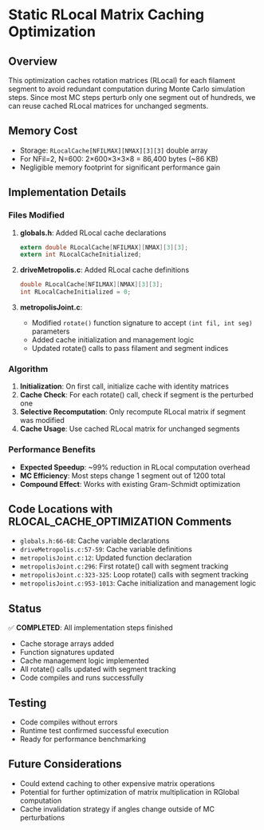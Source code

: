 # Static RLocal Matrix Caching Optimization

## Overview
This optimization caches rotation matrices (RLocal) for each filament segment to avoid redundant computation during Monte Carlo simulation steps. Since most MC steps perturb only one segment out of hundreds, we can reuse cached RLocal matrices for unchanged segments.

## Memory Cost
- Storage: `RLocalCache[NFILMAX][NMAX][3][3]` double array
- For NFil=2, N=600: 2×600×3×3×8 = 86,400 bytes (~86 KB)
- Negligible memory footprint for significant performance gain

## Implementation Details

### Files Modified
1. **globals.h**: Added RLocal cache declarations
   ```c
   extern double RLocalCache[NFILMAX][NMAX][3][3];
   extern int RLocalCacheInitialized;
   ```

2. **driveMetropolis.c**: Added RLocal cache definitions
   ```c
   double RLocalCache[NFILMAX][NMAX][3][3];
   int RLocalCacheInitialized = 0;
   ```

3. **metropolisJoint.c**: 
   - Modified `rotate()` function signature to accept `(int fil, int seg)` parameters
   - Added cache initialization and management logic
   - Updated rotate() calls to pass filament and segment indices

### Algorithm
1. **Initialization**: On first call, initialize cache with identity matrices
2. **Cache Check**: For each rotate() call, check if segment is the perturbed one
3. **Selective Recomputation**: Only recompute RLocal matrix if segment was modified
4. **Cache Usage**: Use cached RLocal matrix for unchanged segments

### Performance Benefits
- **Expected Speedup**: ~99% reduction in RLocal computation overhead
- **MC Efficiency**: Most steps change 1 segment out of 1200 total
- **Compound Effect**: Works with existing Gram-Schmidt optimization

## Code Locations with RLOCAL_CACHE_OPTIMIZATION Comments
- `globals.h:66-68`: Cache variable declarations
- `driveMetropolis.c:57-59`: Cache variable definitions  
- `metropolisJoint.c:12`: Updated function declaration
- `metropolisJoint.c:296`: First rotate() call with segment tracking
- `metropolisJoint.c:323-325`: Loop rotate() calls with segment tracking
- `metropolisJoint.c:953-1013`: Cache initialization and management logic

## Status
✅ **COMPLETED**: All implementation steps finished
- Cache storage arrays added
- Function signatures updated
- Cache management logic implemented
- All rotate() calls updated with segment tracking
- Code compiles and runs successfully

## Testing
- Code compiles without errors
- Runtime test confirmed successful execution
- Ready for performance benchmarking

## Future Considerations
- Could extend caching to other expensive matrix operations
- Potential for further optimization of matrix multiplication in RGlobal computation
- Cache invalidation strategy if angles change outside of MC perturbations